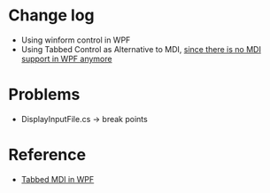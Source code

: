 # Change log
* Using winform control in WPF
* Using Tabbed Control as Alternative to MDI, [since there is no MDI support in WPF anymore](https://social.msdn.microsoft.com/Forums/vstudio/en-US/1350737d-8a8e-4fd7-830c-896878c7ec18/i-need-mdi-in-wpf-or-its-alternative?forum=wpf)

# Problems
* DisplayInputFile.cs -> break points

# Reference
* [Tabbed MDI in WPF](https://www.codeproject.com/Articles/32362/Tabbed-MDI-in-WPF)
